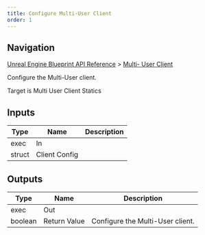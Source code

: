 ```yaml
---
title: Configure Multi-User Client
order: 1
---
```

## Navigation

[Unreal Engine Blueprint API Reference](https://dev.epicgames.com/documentation/en-us/unreal-engine/BlueprintAPI) > [Multi- User Client](https://dev.epicgames.com/documentation/en-us/unreal-engine/BlueprintAPI/Multi_UserClient)

Configure the Multi-User client.

Target is Multi User Client Statics

## Inputs

| Type | Name | Description |
| --- | --- | --- |
| exec | In |  |
| struct | Client Config |  |

## Outputs

| Type | Name | Description |
| --- | --- | --- |
| exec | Out |  |
| boolean | Return Value | Configure the Multi-User client. |
